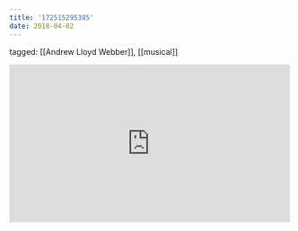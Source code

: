 ```yaml
---
title: '172515295385'
date: 2018-04-02
---
```

tagged: [[Andrew Lloyd Webber]], [[musical]]
<iframe allow="accelerometer; autoplay; clipboard-write; encrypted-media; gyroscope; picture-in-picture" allowfullscreen="" frameborder="0" height="281" id="youtube_iframe" src="https://www.youtube.com/embed/zbGEuNi2SKs?feature=oembed&amp;enablejsapi=1&amp;origin=https://safe.txmblr.com&amp;wmode=opaque" width="500"></iframe>